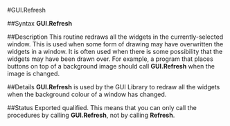 
#GUI.Refresh

##Syntax
**GUI.Refresh**

##Description
This routine redraws all the widgets in the currently-selected window. This is used when some form of drawing may have overwritten the widgets in a window. 
It is often used when there is some possibility that the widgets may have been drawn over. For example, a program that places buttons on top of a background image should call **GUI.Refresh** when the image is changed.

##Details
**GUI.Refresh** is used by the GUI Library to redraw all the widgets when the background colour of a window has changed.

##Status
Exported qualified.
This means that you can only call the procedures by calling **GUI.Refresh**, not by calling **Refresh**.
